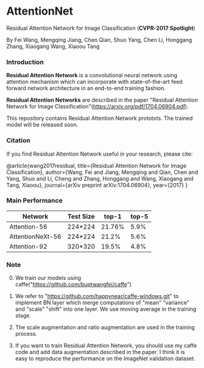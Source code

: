 # AttentionNet
Residual Attention Network for Image Classification (**CVPR-2017 Spotlight**)

By Fei Wang, Mengqing Jiang, Chen Qian, Shuo Yang, Chen Li, Honggang Zhang, Xiaogang Wang, Xiaoou Tang


### Introduction
**Residual Attention Network** is a convolutional neural network using attention mechanism which can incorporate with state-of-the-art feed forward network architecture in an end-to-end training fashion.

**Residual Attention Networks** are described in the paper "Residual Attention Network for Image Classification"(https://arxiv.org/pdf/1704.06904.pdf).

This repository contains Residual Attention Network prototxts. The trained model will be released soon. 

### Citation
If you find Residual Attention Network useful in your research, please cite:

@article{wang2017residual,
  title={Residual Attention Network for Image Classification},
  author={Wang, Fei and Jiang, Mengqing and Qian, Chen and Yang, Shuo and Li, Cheng and Zhang, Honggang and Wang, Xiaogang and Tang, Xiaoou},
  journal={arXiv preprint arXiv:1704.06904},
  year={2017}
}

### Main Performance

|    Network       |Test Size|  top-1  |  top-5  |
|------------------|---------|---------|---------|
| Attention-56     | 224\*224|  21.76% |   5.9%  |
| AttentionNeXt-56 | 224\*224|  21.2%  |   5.6%  |
| Attention-92     | 320\*320|  19.5%  |   4.8%  |


### Note
0. We train our models using caffe("https://github.com/buptwangfei/caffe")

1. We refer to "https://github.com/happynear/caffe-windows.git" to implement BN layer which merge computations of "mean" "variance" and "scale" "shift" into one layer. We use moving average in the training stage.

3. The scale augmentation and ratio augmentation are used in the training process.

4. If you want to train Residual Attention Network, you should use my caffe code and add data augmentation described in the paper. I think it is easy to reproduce the performance on the ImageNet validation dataset.


